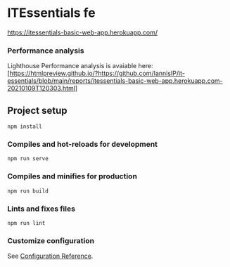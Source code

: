 # ITEssentials fe

https://itessentials-basic-web-app.herokuapp.com/

### Performance analysis

Lighthouse Performance analysis is avaiable here:
[https://htmlpreview.github.io/?https://github.com/IannisIP/it-essentials/blob/main/reports/itessentials-basic-web-app.herokuapp.com-20210109T120303.html]

## Project setup

```
npm install
```

### Compiles and hot-reloads for development

```
npm run serve
```

### Compiles and minifies for production

```
npm run build
```

### Lints and fixes files

```
npm run lint
```

### Customize configuration

See [Configuration Reference](https://cli.vuejs.org/config/).

